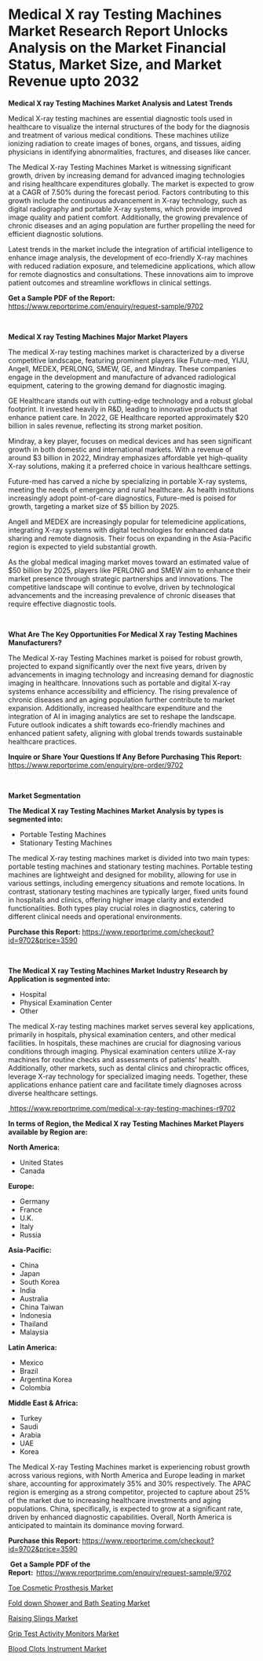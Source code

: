 <p><h1>Medical X ray Testing Machines Market Research Report Unlocks Analysis on the Market Financial Status, Market Size, and Market Revenue upto 2032</h1></p><p><strong>Medical X ray Testing Machines Market Analysis and Latest Trends</strong></p>
<p><p>Medical X-ray testing machines are essential diagnostic tools used in healthcare to visualize the internal structures of the body for the diagnosis and treatment of various medical conditions. These machines utilize ionizing radiation to create images of bones, organs, and tissues, aiding physicians in identifying abnormalities, fractures, and diseases like cancer.</p><p>The Medical X-ray Testing Machines Market is witnessing significant growth, driven by increasing demand for advanced imaging technologies and rising healthcare expenditures globally. The market is expected to grow at a CAGR of 7.50% during the forecast period. Factors contributing to this growth include the continuous advancement in X-ray technology, such as digital radiography and portable X-ray systems, which provide improved image quality and patient comfort. Additionally, the growing prevalence of chronic diseases and an aging population are further propelling the need for efficient diagnostic solutions.</p><p>Latest trends in the market include the integration of artificial intelligence to enhance image analysis, the development of eco-friendly X-ray machines with reduced radiation exposure, and telemedicine applications, which allow for remote diagnostics and consultations. These innovations aim to improve patient outcomes and streamline workflows in clinical settings.</p></p>
<p><strong>Get a Sample PDF of the Report:&nbsp;</strong> <a href="https://www.reportprime.com/enquiry/request-sample/9702?utm_campaign=1106&utm_medium=2&utm_source=Github&utm_content=ia&utm_term=20032025&utm_id=medical-x-ray-testing-machines">https://www.reportprime.com/enquiry/request-sample/9702</a></p>
<p>&nbsp;</p>
<p><strong>Medical X ray Testing Machines Major Market Players</strong></p>
<p><p>The medical X-ray testing machines market is characterized by a diverse competitive landscape, featuring prominent players like Future-med, YIJU, Angell, MEDEX, PERLONG, SMEW, GE, and Mindray. These companies engage in the development and manufacture of advanced radiological equipment, catering to the growing demand for diagnostic imaging.</p><p>GE Healthcare stands out with cutting-edge technology and a robust global footprint. It invested heavily in R&D, leading to innovative products that enhance patient care. In 2022, GE Healthcare reported approximately $20 billion in sales revenue, reflecting its strong market position.</p><p>Mindray, a key player, focuses on medical devices and has seen significant growth in both domestic and international markets. With a revenue of around $3 billion in 2022, Mindray emphasizes affordable yet high-quality X-ray solutions, making it a preferred choice in various healthcare settings.</p><p>Future-med has carved a niche by specializing in portable X-ray systems, meeting the needs of emergency and rural healthcare. As health institutions increasingly adopt point-of-care diagnostics, Future-med is poised for growth, targeting a market size of $5 billion by 2025.</p><p>Angell and MEDEX are increasingly popular for telemedicine applications, integrating X-ray systems with digital technologies for enhanced data sharing and remote diagnosis. Their focus on expanding in the Asia-Pacific region is expected to yield substantial growth.</p><p>As the global medical imaging market moves toward an estimated value of $50 billion by 2025, players like PERLONG and SMEW aim to enhance their market presence through strategic partnerships and innovations. The competitive landscape will continue to evolve, driven by technological advancements and the increasing prevalence of chronic diseases that require effective diagnostic tools.</p></p>
<p>&nbsp;</p>
<p><strong>What Are The Key Opportunities For Medical X ray Testing Machines Manufacturers?</strong></p>
<p><p>The Medical X-ray Testing Machines market is poised for robust growth, projected to expand significantly over the next five years, driven by advancements in imaging technology and increasing demand for diagnostic imaging in healthcare. Innovations such as portable and digital X-ray systems enhance accessibility and efficiency. The rising prevalence of chronic diseases and an aging population further contribute to market expansion. Additionally, increased healthcare expenditure and the integration of AI in imaging analytics are set to reshape the landscape. Future outlook indicates a shift towards eco-friendly machines and enhanced patient safety, aligning with global trends towards sustainable healthcare practices.</p></p>
<p><strong>Inquire or Share Your Questions If Any Before Purchasing This Report:</strong> <a href="https://www.reportprime.com/enquiry/pre-order/9702?utm_campaign=1106&utm_medium=2&utm_source=Github&utm_content=ia&utm_term=20032025&utm_id=medical-x-ray-testing-machines">https://www.reportprime.com/enquiry/pre-order/9702</a></p>
<p>&nbsp;</p>
<p><strong>Market Segmentation</strong></p>
<p><strong>The Medical X ray Testing Machines Market Analysis by types is segmented into:</strong></p>
<p><ul><li>Portable Testing Machines</li><li>Stationary Testing Machines</li></ul></p>
<p><p>The medical X-ray testing machines market is divided into two main types: portable testing machines and stationary testing machines. Portable testing machines are lightweight and designed for mobility, allowing for use in various settings, including emergency situations and remote locations. In contrast, stationary testing machines are typically larger, fixed units found in hospitals and clinics, offering higher image clarity and extended functionalities. Both types play crucial roles in diagnostics, catering to different clinical needs and operational environments.</p></p>
<p><strong>Purchase this Report:&nbsp;</strong><a href="https://www.reportprime.com/checkout?id=9702&price=3590&utm_campaign=1106&utm_medium=2&utm_source=Github&utm_content=ia&utm_term=20032025&utm_id=medical-x-ray-testing-machines">https://www.reportprime.com/checkout?id=9702&price=3590</a></p>
<p>&nbsp;</p>
<p><strong>The Medical X ray Testing Machines Market Industry Research by Application is segmented into:</strong></p>
<p><ul><li>Hospital</li><li>Physical Examination Center</li><li>Other</li></ul></p>
<p><p>The medical X-ray testing machines market serves several key applications, primarily in hospitals, physical examination centers, and other medical facilities. In hospitals, these machines are crucial for diagnosing various conditions through imaging. Physical examination centers utilize X-ray machines for routine checks and assessments of patients' health. Additionally, other markets, such as dental clinics and chiropractic offices, leverage X-ray technology for specialized imaging needs. Together, these applications enhance patient care and facilitate timely diagnoses across diverse healthcare settings.</p></p>
<p><a href="https://www.reportprime.com/medical-x-ray-testing-machines-r9702?utm_campaign=1106&utm_medium=2&utm_source=Github&utm_content=ia&utm_term=20032025&utm_id=medical-x-ray-testing-machines">&nbsp;https://www.reportprime.com/medical-x-ray-testing-machines-r9702</a></p>
<p><strong>In terms of Region, the Medical X ray Testing Machines Market Players available by Region are:</strong></p>
<p>
    <p> <strong> North America: </strong>
        <ul>
            <li>United States</li>
            <li>Canada</li>
        </ul>
        </p> 
    <p> <strong> Europe: </strong>
        <ul>
            <li>Germany</li>
            <li>France</li>
            <li>U.K.</li>
            <li>Italy</li>
            <li>Russia</li>
        </ul>
        </p> 
    <p> <strong> Asia-Pacific: </strong>
        <ul>
            <li>China</li>
            <li>Japan</li>
            <li>South Korea</li>
            <li>India</li>
            <li>Australia</li>
            <li>China Taiwan</li>
            <li>Indonesia</li>
            <li>Thailand</li>
            <li>Malaysia</li>
        </ul>
        </p> 
    <p> <strong> Latin America: </strong>
        <ul>
            <li>Mexico</li>
            <li>Brazil</li>
            <li>Argentina Korea</li>
            <li>Colombia</li>
        </ul>
        </p> 
    <p> <strong> Middle East & Africa: </strong>
        <ul>
            <li>Turkey</li>
            <li>Saudi</li>
            <li>Arabia</li>
            <li>UAE</li>
            <li>Korea</li>
        </ul>
    </p>
    </p>
<p><p>The Medical X-ray Testing Machines market is experiencing robust growth across various regions, with North America and Europe leading in market share, accounting for approximately 35% and 30% respectively. The APAC region is emerging as a strong competitor, projected to capture about 25% of the market due to increasing healthcare investments and aging populations. China, specifically, is expected to grow at a significant rate, driven by enhanced diagnostic capabilities. Overall, North America is anticipated to maintain its dominance moving forward.</p></p>
<p><strong>Purchase this Report: </strong><a href="https://www.reportprime.com/checkout?id=9702&price=3590&utm_campaign=1106&utm_medium=2&utm_source=Github&utm_content=ia&utm_term=20032025&utm_id=medical-x-ray-testing-machines">https://www.reportprime.com/checkout?id=9702&price=3590</a></p>
<p>&nbsp;<strong>Get a Sample PDF of the Report:&nbsp;&nbsp;</strong><a href="https://www.reportprime.com/enquiry/request-sample/9702?utm_campaign=1106&utm_medium=2&utm_source=Github&utm_content=ia&utm_term=20032025&utm_id=medical-x-ray-testing-machines">https://www.reportprime.com/enquiry/request-sample/9702</a></p>
<p><strong></strong></p>
<p><p><a href="https://github.com/kaforarvero/Market-Research-Report-List-1/blob/main/toe-cosmetic-prosthesis-market.md?utm_campaign=1106&utm_medium=2&utm_source=Github&utm_content=ia&utm_term=20032025&utm_id=medical-x-ray-testing-machines">Toe Cosmetic Prosthesis Market</a></p><p><a href="https://github.com/berkemiars2j/Market-Research-Report-List-1/blob/main/fold-down-shower-and-bath-seating-market.md?utm_campaign=1106&utm_medium=2&utm_source=Github&utm_content=ia&utm_term=20032025&utm_id=medical-x-ray-testing-machines">Fold down Shower and Bath Seating Market</a></p><p><a href="https://github.com/variothonia/Market-Research-Report-List-1/blob/main/raising-slings-market.md?utm_campaign=1106&utm_medium=2&utm_source=Github&utm_content=ia&utm_term=20032025&utm_id=medical-x-ray-testing-machines">Raising Slings Market</a></p><p><a href="https://github.com/djihencygnel74/Market-Research-Report-List-1/blob/main/grip-test-activity-monitors-market.md?utm_campaign=1106&utm_medium=2&utm_source=Github&utm_content=ia&utm_term=20032025&utm_id=medical-x-ray-testing-machines">Grip Test Activity Monitors Market</a></p><p><a href="https://github.com/hutchkloor4x/Market-Research-Report-List-1/blob/main/blood-clots-instrument-market.md?utm_campaign=1106&utm_medium=2&utm_source=Github&utm_content=ia&utm_term=20032025&utm_id=medical-x-ray-testing-machines">Blood Clots Instrument Market</a></p></p>